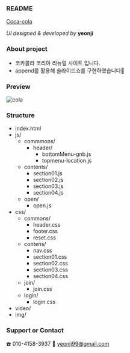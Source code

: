 ### README
[Coca-cola](https://yeonzzy.github.io/coca-cola_2020/open-index.html)

_UI designed & developed by_ **yeonji**

### About project
- 코카콜라 코리아 리뉴얼 사이트 입니다.
- append를 활용해 슬라이드쇼를 구현하였습니다🙂

### Preview
![cola](https://user-images.githubusercontent.com/68604663/91529415-384f7200-e944-11ea-93be-274aa70737d3.jpg)

### Structure
- index.html
- js/
  * commmons/
    + header/
      - bottomMenu-gnb.js
      - topmenu-location.js
  * contents/
    + section01.js
    + section02.js
    + section03.js
    + section04.js
  * open/
    + open.js
- css/
  * commons/
    + header.css
    + footer.css
    + reset.css
  * contens/
    + nav.css
    + section01.css
    + section02.css
    + section03.css
    + section04.css
  * join/
    + join.css
  * login/
    + login.css
- video/
- img/

### Support or Contact
☎️ 010-4158-3937 💌 yeonji99@gmail.com
